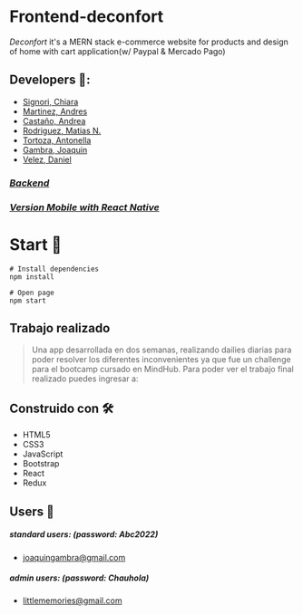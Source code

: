 # Frontend-deconfort

*Deconfort* it's a MERN stack e-commerce website for products and design of home with cart application(w/ Paypal & Mercado Pago)

## Developers 🦾: 
* [Signori, Chiara](https://github.com/Chiarasig)
* [Martinez, Andres](https://github.com/Guiral97)
* [Castaño, Andrea](https://github.com/AndreaCastanoS)
* [Rodriguez, Matias N.](https://github.com/MRwebdesign)
* [Tortoza, Antonella](https://github.com/AntonellaTortoza18)
* [Gambra, Joaquin](https://github.com/joacogambra)
* [Velez, Daniel](https://github.com/danielv0720)

### [*Backend*](https://github.com/deconfort/back-deconfort)
### [*Version Mobile with React Native*](https://github.com/deconfort/mobile-deconfort)

# Start 🚀
```
# Install dependencies
npm install

# Open page
npm start
```
## Trabajo realizado
> Una app desarrollada en dos semanas, realizando dailies diarias para poder resolver los diferentes inconvenientes ya que fue un challenge para el bootcamp cursado en MindHub.
> Para poder ver el trabajo final realizado puedes ingresar a: []()

## Construido con 🛠️
* HTML5 
* CSS3
* JavaScript
* Bootstrap
* React
* Redux

## Users 👤
##### standard users: (password: Abc2022)
- joaquingambra@gmail.com
##### admin users: (password: Chauhola)
- littlememories@gmail.com